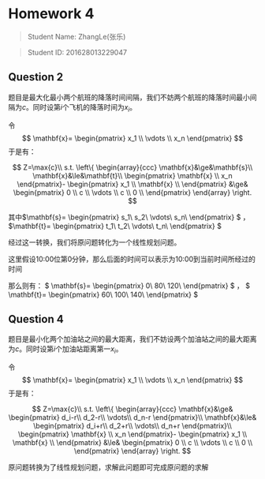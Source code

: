 # Homework 4

> Student Name: ZhangLe(张乐)

> Student ID: 201628013229047

## Question 2

题目是最大化最小两个航班的降落时间间隔，我们不妨两个航班的降落时间最小间隔为$c$。同时设第$i$个飞机的降落时间为$x_i$。

令
$$
\mathbf{x}=
\begin{pmatrix}
x_1 \\
\vdots \\
x_n
\end{pmatrix}
$$
于是有：

$$
Z=\max{c}\\
s.t.
\left\{
\begin{array}{ccc}
\mathbf{x}&\ge&\mathbf{s}\\
\mathbf{x}&\le&\mathbf{t}\\
\begin{pmatrix}
\mathbf{x} \\
x_n
\end{pmatrix}-
\begin{pmatrix}
x_1 \\
\mathbf{x} \\
\end{pmatrix}
&\ge&
\begin{pmatrix}
0 \\
c \\
\vdots \\
c \\
0 \\
\end{pmatrix}
\end{array}
\right.
$$


其中$\mathbf{s}=
\begin{pmatrix}
s_1\\
s_2\\
\vdots\\
s_n\\
\end{pmatrix}
$
，
$\mathbf{t}=
\begin{pmatrix}
t_1\\
t_2\\
\vdots\\
t_n\\
\end{pmatrix}
$

经过这一转换，我们将原问题转化为一个线性规划问题。

这里假设10:00位第0分钟，那么后面的时间可以表示为10:00到当前时间所经过的时间

那么则有：
$
\mathbf{s}=
\begin{pmatrix}
0\\
80\\
120\\
\end{pmatrix}
$
，
$
\mathbf{t}=
\begin{pmatrix}
60\\
100\\
140\\
\end{pmatrix}
$



## Question 4

题目是最小化两个加油站之间的最大距离，我们不妨设两个加油站之间的最大距离为$c$。同时设第$i$个加油站距离第一$x_i$。


令
$$
\mathbf{x}=
\begin{pmatrix}
x_1 \\
\vdots \\
x_n
\end{pmatrix}
$$
于是有：


$$
Z=\max{c}\\
s.t.
\left\{
\begin{array}{ccc}
\mathbf{x}&\ge&
\begin{pmatrix}
d_i-r\\
d_2-r\\
\vdots\\
d_n-r
\end{pmatrix}\\
\mathbf{x}&\le&
\begin{pmatrix}
d_i+r\\
d_2+r\\
\vdots\\
d_n+r
\end{pmatrix}\\
\begin{pmatrix}
\mathbf{x} \\
x_n
\end{pmatrix}-
\begin{pmatrix}
x_1 \\
\mathbf{x} \\
\end{pmatrix}
&\le&
\begin{pmatrix}
0 \\
c \\
\vdots \\
c \\
0 \\
\end{pmatrix}
\end{array}
\right.
$$

原问题转换为了线性规划问题，求解此问题即可完成原问题的求解